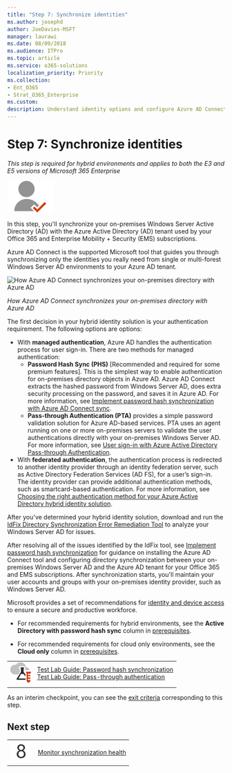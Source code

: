 ```yaml
---
title: "Step 7: Synchronize identities"
ms.author: josephd
author: JoeDavies-MSFT
manager: laurawi
ms.date: 08/09/2018
ms.audience: ITPro
ms.topic: article
ms.service: o365-solutions
localization_priority: Priority
ms.collection: 
- Ent_O365
- Strat_O365_Enterprise
ms.custom:
description: Understand identity options and configure Azure AD Connect to synchronize your on-premises Windows Server AD with Azure AD.
---
```


# Step 7: Synchronize identities

*This step is required for hybrid environments and applies to both the E3 and E5 versions of Microsoft 365 Enterprise*

![](./media/deploy-foundation-infrastructure/identity_icon-small.png)

In this step, you'll synchronize your on-premises Windows Server Active Directory (AD) with the Azure Active Directory (AD) tenant used by your Office 365 and Enterprise Mobility + Security (EMS) subscriptions.

Azure AD Connect is the supported Microsoft tool that guides you through synchronizing only the identities you really need from single or multi-forest Windows Server AD environments to your Azure AD tenant.

![How Azure AD Connect synchronizes your on-premises directory with Azure AD](./media/identity-azure-ad-connect/azure-ad-connect.png)

*How Azure AD Connect synchronizes your on-premises directory with Azure AD*

The first decision in your hybrid identity solution is your authentication requirement. The following options are options:

- With **managed authentication**, Azure AD handles the authentication process for user sign-in. There are two methods for managed authentication: 
    - **Password Hash Sync (PHS)** [Recommended and required for some premium features]. This is the simplest way to enable authentication for on-premises directory objects in Azure AD. Azure AD Connect extracts the hashed password from Windows Server AD, does extra security processing on the password, and saves it in Azure AD. For more information, see [Implement password hash synchronization with Azure AD Connect sync](https://docs.microsoft.com/azure/active-directory/connect/active-directory-aadconnectsync-implement-password-synchronization).
    - **Pass-through Authentication (PTA)** provides a simple password validation solution for Azure AD-based services. PTA uses an agent running on one or more on-premises servers to validate the user authentications directly with your on-premises Windows Server AD. For more information, see [User sign-in with Azure Active Directory Pass-through Authentication](https://docs.microsoft.com/azure/active-directory/connect/active-directory-aadconnect-pass-through-authentication).
- With **federated authentication**, the authentication process is redirected to another identity provider through an identity federation server, such as Active Directory Federation Services (AD FS), for a user’s sign-in. The identity provider can provide additional authentication methods, such as smartcard-based authentication. For more information, see [Choosing the right authentication method for your Azure Active Directory hybrid identity solution](https://docs.microsoft.com/azure/security/azure-ad-choose-authn).

After you've determined your hybrid identity solution, download and run the [IdFix Directory Synchronization Error Remediation Tool](https://www.microsoft.com/download/details.aspx?id=36832) to analyze your Windows Server AD for issues.

After resolving all of the issues identified by the IdFix tool, see [Implement password hash synchronization](https://docs.microsoft.com/azure/active-directory/connect/active-directory-aadconnectsync-implement-password-hash-synchronization) for guidance on installing the Azure AD Connect tool and configuring directory synchronization between your on-premises Windows Server AD and the Azure AD tenant for your Office 365 and EMS subscriptions. After synchronization starts, you'll maintain your user accounts and groups with your on-premises identity provider, such as Windows Server AD.

Microsoft provides a set of recommendations for [identity and device access](microsoft-365-policies-configurations.md) to ensure a secure and productive workforce. 
- For recommended requirements for hybrid environments, see the **Active Directory with password hash sync** column in [prerequisites](identity-access-prerequisites.md#prerequisites). 

- For recommended requirements for cloud only environments, see the **Cloud only** column in [prerequisites](identity-access-prerequisites.md#prerequisites).

|||
|:-------|:-----|
|![Test Lab Guides for the Microsoft cloud](media/m365-enterprise-test-lab-guides/cloud-tlg-icon-small.png)| [Test Lab Guide: Password hash synchronization](password-hash-sync-m365-ent-test-environment.md)<br> [Test Lab Guide: Pass-through authentication](pass-through-auth-m365-ent-test-environment.md) |
|||

As an interim checkpoint, you can see the [exit criteria](identity-exit-criteria.md#crit-identity-sync) corresponding to this step.

## Next step

|||
|:-------|:-----|
|![](./media/stepnumbers/Step8.png)| [Monitor synchronization health](identity-azure-ad-connect-health.md) |


